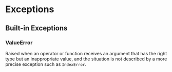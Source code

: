 # Exceptions

## Built-in Exceptions

### ValueError

Raised when an operator or function receives an argument that has the right type but an
inappropriate value, and the situation is not described by a more precise exception
such as `IndexError`.
